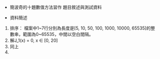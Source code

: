 - 簡波奇的十題數值方法習作
題目敘述與測試資料

- 資料簡述
 1. 排序：
 檔案中1~7行分別為長度是[5, 10, 50, 100, 1000, 10000, 65535]的整數串，範圍為0~65535，中間以空白間隔。
 2. 解J_1(x) = 0, x ∈ [0, 20]
 3. 同上
 4. 
